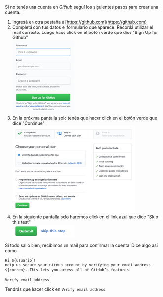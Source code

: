 Si no tenés una cuenta en _Github_ seguí los siguientes pasos para crear una cuenta.

1. Ingresá en otra pestaña a [https://github.com](https://github.com)
2. Completá con tus datos el formulario que aparece. Recordá utilizar el mail correcto. Luego hace click en el botón verde que dice "Sign Up for Github" <br> <img src="https://raw.githubusercontent.com/MumukiProject/mumuki-guia-text-compartiendo-con-el-mundo/master/images/Screen%20Shot%202018-05-04%20at%2012_1525446899294.14.05.png" alt="Screen Shot 2018-05-04 at 12_1525446899294.14.05.png" width="200px" height="auto">
3. En la próxima pantalla solo tenés que hacer click en el botón verde que dice "Continue" <br> <img src="https://raw.githubusercontent.com/MumukiProject/mumuki-guia-text-compartiendo-con-el-mundo/master/images/Screen%20Shot%202018-05-04%20at%2012_1525447567026.25.11.png" alt="Screen Shot 2018-05-04 at 12_1525447567026.25.11.png" width="400px" height="auto">
4. En la siguiente pantalla solo haremos click en el link azul que dice "Skip this test" <br> <img src="https://raw.githubusercontent.com/MumukiProject/mumuki-guia-text-compartiendo-con-el-mundo/master/images/Screen%20Shot%202018-05-04%20at%2012_1525447693627.27.12.png" alt="Screen Shot 2018-05-04 at 12_1525447693627.27.12.png" width="200px" height="auto">

Si todo salió bien, recibimos un mail para confirmar la cuenta. Dice algo así como 

```
Hi ${usuario}!
Help us secure your GitHub account by verifying your email address ${correo}. This lets you access all of GitHub’s features.

Verify email address 
```

Tendrás que hacer click en `Verify email address`.